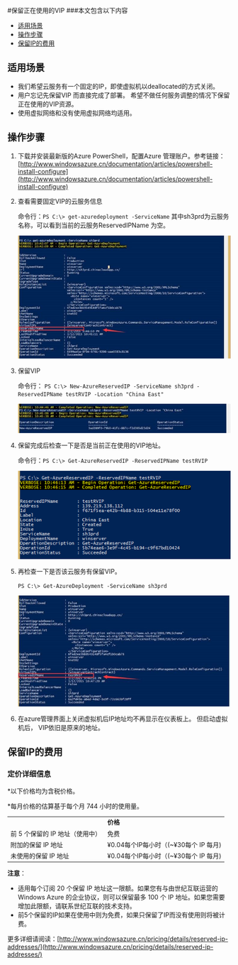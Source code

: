 <properties 
	pageTitle="保留正在使用的VIP" 
	description="本页介绍如何使用PowerShell来使用保留IP。" 
	services="network" 
	documentationCenter="" 
	authors=""
	manager="" 
	editor=""/>
<tags ms.service="network" ms.date="" wacn.date="12/15/2015"/>

#保留正在使用的VIP
###本文包含以下内容
* [适用场景](#prep)
* [操作步骤](#operation)
* [保留IP的费用](#price)
 
## <a id="prep"></a>适用场景
* 我们希望云服务有一个固定的IP，即使虚拟机以deallocated的方式关闭。
* 用户忘记先保留VIP 而直接完成了部署。 希望不做任何服务调整的情况下保留正在使用的VIP资源。
* 使用虚拟网络和没有使用虚拟网络均适用。

## <a id="operation"></a>操作步骤
1. 下载并安装最新版的Azure PowerShell，配置Azure 管理账户。参考链接：[http://www.windowsazure.cn/documentation/articles/powershell-install-configure](http://www.windowsazure.cn/documentation/articles/powershell-install-configure) 
2.	查看需要固定VIP的云服务信息

	命令行：`PS C:\> get-azuredeployment -ServiceName` 其中sh3prd为云服务名称，可以看到当前的云服务ReservedIPName 为空。
 
 	![](./media/network-how-to-use-reserved-ip/check-reserved-ip.jpg)
 
3.	保留VIP

	命令行：	`PS C:\> New-AzureReservedIP -ServiceName sh3prd -ReservedIPName testRVIP -Location "China East"`

 	![](./media/network-how-to-use-reserved-ip/new-reserved-ip.jpg)
 
4.	保留完成后检查一下是否是当前正在使用的VIP地址。 

	命令行：`PS C:\> Get-AzureReservedIP -ReservedIPName testRVIP`

	![](./media/network-how-to-use-reserved-ip/double-check-reserved-ip.png)
 
5.	再检查一下是否该云服务有保留VIP。

	`PS C:\> Get-AzureDeployment -ServiceName sh3prd`

	![](./media/network-how-to-use-reserved-ip/triple-check-reserved-ip.jpg)
 
6.	在azure管理界面上关闭虚拟机后IP地址均不再显示在仪表板上。 但启动虚拟机后， VIP依旧是原来的地址。 
 
## <a id="price"></a>保留IP的费用
### 定价详细信息
*以下价格均为含税价格。

*每月价格的估算基于每个月 744 小时的使用量。

 <table cellspacing="1" cellpadding="2">
    <tbody>
    <tr align="left" valign="top">
		<td></td>
		<td><b>价格</b></td>
    </tr>
    <tr align="left" valign="top">
		<td>前 5 个保留的 IP 地址（使用中）</td>
		<td>免费
	</td>
    </tr> 
 <tr align="left" valign="top">
		<td>附加的保留 IP 地址</td>
		<td>¥0.04每个IP每小时（(~¥30每个 IP 每月)
	</td>
    </tr> 
 <tr align="left" valign="top">
		<td>未使用的保留 IP 地址</td>
		<td>¥0.04每个IP每小时（(~¥30每个 IP 每月)
	</td>
    </tr>    
    </tbody>
    </table>

**注意**：

* 适用每个订阅 20 个保留 IP 地址这一限额。如果您有与由世纪互联运营的 Windows Azure 的企业协议，则可以保留最多 100 个 IP 地址。如果您需要增加此限额，请联系世纪互联的技术支持。
* 前5个保留的IP如果在使用中则为免费，如果只保留了IP而没有使用则将被计费。
 
更多详细请阅读：[http://www.windowsazure.cn/pricing/details/reserved-ip-addresses/](http://www.windowsazure.cn/pricing/details/reserved-ip-addresses/)



